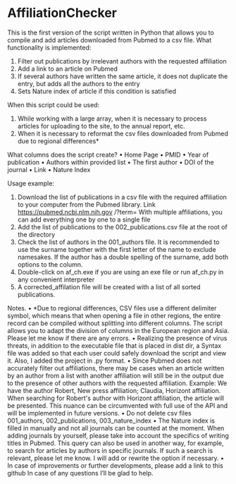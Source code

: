 # AffiliationChecker
This is the first version of the script written in Python that allows you to compile and add articles downloaded from Pubmed to a csv file.
What functionality is implemented:

1. Filter out publications by irrelevant authors with the requested affiliation
2. Add a link to an article on Pubmed
3. If several authors have written the same article, it does not duplicate the entry, but adds all the authors to the entry
4. Sets Nature index of article if this condition is satisfied

When this script could be used:
1. While working with a large array, when it is necessary to process articles for uploading to the site, to
the annual report, etc.
2. When it is necessary to reformat the csv files downloaded from Pubmed due to regional differences*

What columns does the script create?
• Home Page
• PMID
• Year of publication
• Authors within provided list
• The first author
• DOI of the journal
• Link
• Nature Index

Usage example:
1. Download the list of publications in a csv file with the required affiliation to your computer from the
Pubmed library. Link https://pubmed.ncbi.nlm.nih.gov /?term= With multiple affiliations, you can add
everything one by one to a single file
2. Add the list of publications to the 002_publications.csv file at the root of the directory
3. Check the list of authors in the 001_authors file. It is recommended to use the surname together with
the first letter of the name to exclude namesakes. If the author has a double spelling of the surname,
add both options to the column.
4. Double-click on af_ch.exe if you are using an exe file or run af_ch.py in any convenient interpreter
5. A corrected_affilation file will be created with a list of all sorted publications.

Notes.
• *Due to regional differences, CSV files use a different delimiter symbol, which means that when
opening a file in other regions, the entire record can be compiled without splitting into different
columns. The script allows you to adapt the division of columns in the European region and Asia. Please
let me know if there are any errors.
• Realizing the presence of virus threats, in addition to the executable file that is placed in dist dir, a Syntax file was added so
that each user could safely download the script and view it. Also, I added the project in .py format.
• Since Pubmed does not accurately filter out affiliations, there may be cases when an article written by
an author from a list with another affiliation will still be in the output due to the presence of other
authors with the requested affiliation.
Example: We have the author Robert, New press affiliation; Claudia, Horizont affiliation. When
searching for Robert's author with Horizont affiliation, the article will be presented. This nuance can be
circumvented with full use of the API and will be implemented in future versions.
• Do not delete csv files 001_authors, 002_publications, 003_nature_index
• The Nature index is filled in manually and not all journals can be counted at the moment. When adding
journals by yourself, please take into account the specifics of writing titles in Pubmed. This query can
also be used in another way, for example, to search for articles by authors in specific journals. If such a
search is relevant, please let me know. I will add or rewrite the option if necessary.
• In case of improvements or further developments, please add a link to this github
In case of any questions I’ll be glad to help.
